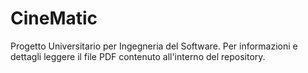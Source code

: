 # CineMatic

Progetto Universitario per Ingegneria del Software. Per informazioni e dettagli leggere il file PDF contenuto all'interno del repository.
